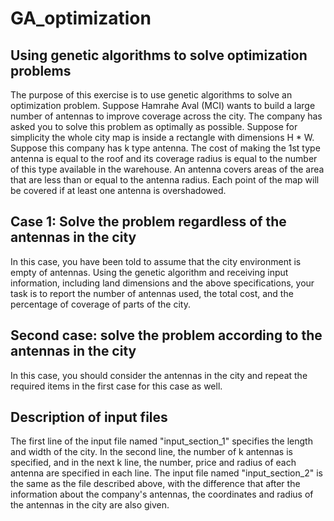 # GA_optimization

## Using genetic algorithms to solve optimization problems


The purpose of this exercise is to use genetic algorithms to solve an optimization problem. Suppose Hamrahe Aval (MCI) wants to build a large number of antennas to improve coverage across the city. The company has asked you to solve this problem as optimally as possible. Suppose for simplicity the whole city map is inside a rectangle with dimensions H * W. Suppose this company has k type antenna. The cost of making the 1st type antenna is equal to the roof and its coverage radius is equal to the number of this type available in the warehouse. An antenna covers areas of the area that are less than or equal to the antenna radius. Each point of the map will be covered if at least one antenna is overshadowed.


## Case 1: Solve the problem regardless of the antennas in the city

In this case, you have been told to assume that the city environment is empty of antennas. Using the genetic algorithm and receiving input information, including land dimensions and the above specifications, your task is to report the number of antennas used, the total cost, and the percentage of coverage of parts of the city.

## Second case: solve the problem according to the antennas in the city

In this case, you should consider the antennas in the city and repeat the required items in the first case for this case as well. 


## Description of input files

The first line of the input file named "input_section_1" specifies the length and width of the city. In the second line, the number of k antennas is specified, and in the next k line, the number, price and radius of each antenna are specified in each line.
The input file named "input_section_2" is the same as the file described above, with the difference that after the information about the company's antennas, the coordinates and radius of the antennas in the city are also given.

